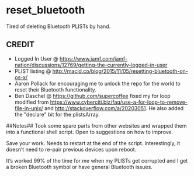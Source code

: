 # reset_bluetooth
Tired of deleting Bluetooth PLISTs by hand.

## CREDIT ##
* Logged In User @ https://www.jamf.com/jamf-nation/discussions/12769/getting-the-currently-logged-in-user
* PLIST listing @ http://macid.co/blog/2015/11/05/resetting-bluetooth-on-os-x/
* Aaron Pollack for encouraging me to unlock the repo for the world to reset their Bluetooth functionality.
* Ben Daschel @ https://github.com/supercoffee fixed my for loop modified from https://www.cyberciti.biz/faq/use-a-for-loop-to-remove-file-in-unix/ and http://stackoverflow.com/a/20203051. He also added the "declare" bit for the plistsArray.


##Notes##
Took some spare parts from other websites and wrapped them into a functional shell script. Open to suggestions on how to improve.

Save your work. Needs to restart at the end of the script. Interestingly, it doesn’t need to re-pair previous devices upon reboot. 

It’s worked 99% of the time for me when my PLISTs get corrupted and I get a broken Bluetooth symbol or have general Bluetooth issues.
